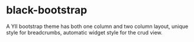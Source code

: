 black-bootstrap
===============

A YII bootstrap theme has both one column and two column layout, unique style for breadcrumbs, automatic widget style for the crud view.
